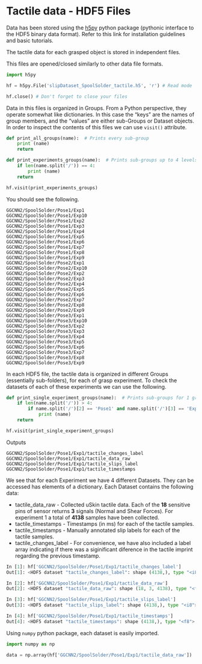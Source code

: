 # Tactile data - HDF5 Files
Data has been stored using the [h5py](https://docs.h5py.org/en/stable/) python package (pythonic interface to the HDF5 binary data format). Refer to this link for installation guidelines and basic tutorials.

The tactile data for each grasped object is stored in independent files.


This files are opened/closed similarly to other data file formats.

```python
import h5py

hf = h5py.File('slipDataset_SpoolSolder_tactile.h5', 'r') # Read mode

hf.close() # Don't forget to close your files
```

Data in this files is organized in Groups. From a Python perspective, they operate somewhat like dictionaries. In this case the “keys” are the names of group members, and the “values” are either sub-Groups or Dataset objects.
In order to inspect the contents of this files we can use ```visit()``` attribute.

```python
def print_all_groups(name):  # Prints every sub-group
    print (name) 
    return

def print_experiments_groups(name):  # Prints sub-groups up to 4 levels
    if len(name.split('/')) == 4:
        print (name) 
    return

hf.visit(print_experiments_groups)
```
You should see the following.

```
GGCNN2/SpoolSolder/Pose1/Exp1
GGCNN2/SpoolSolder/Pose1/Exp10
GGCNN2/SpoolSolder/Pose1/Exp2
GGCNN2/SpoolSolder/Pose1/Exp3
GGCNN2/SpoolSolder/Pose1/Exp4
GGCNN2/SpoolSolder/Pose1/Exp5
GGCNN2/SpoolSolder/Pose1/Exp6
GGCNN2/SpoolSolder/Pose1/Exp7
GGCNN2/SpoolSolder/Pose1/Exp8
GGCNN2/SpoolSolder/Pose1/Exp9
GGCNN2/SpoolSolder/Pose2/Exp1
GGCNN2/SpoolSolder/Pose2/Exp10
GGCNN2/SpoolSolder/Pose2/Exp2
GGCNN2/SpoolSolder/Pose2/Exp3
GGCNN2/SpoolSolder/Pose2/Exp4
GGCNN2/SpoolSolder/Pose2/Exp5
GGCNN2/SpoolSolder/Pose2/Exp6
GGCNN2/SpoolSolder/Pose2/Exp7
GGCNN2/SpoolSolder/Pose2/Exp8
GGCNN2/SpoolSolder/Pose2/Exp9
GGCNN2/SpoolSolder/Pose3/Exp1
GGCNN2/SpoolSolder/Pose3/Exp10
GGCNN2/SpoolSolder/Pose3/Exp2
GGCNN2/SpoolSolder/Pose3/Exp3
GGCNN2/SpoolSolder/Pose3/Exp4
GGCNN2/SpoolSolder/Pose3/Exp5
GGCNN2/SpoolSolder/Pose3/Exp6
GGCNN2/SpoolSolder/Pose3/Exp7
GGCNN2/SpoolSolder/Pose3/Exp8
GGCNN2/SpoolSolder/Pose3/Exp9
```
In each HDF5 file, the tactile data is organized in different Groups (essentially sub-folders), for each of grasp experiment. To check the datasets of each of these experiments we can use the following.
 
```python
def print_single_experiment_groups(name):  # Prints sub-groups for 1 grasp experiment
    if len(name.split('/')) > 4:
        if name.split('/')[2] == 'Pose1' and name.split('/')[3] == 'Exp1':
            print (name) 
    return

hf.visit(print_single_experiment_groups)
```
Outputs
```
GGCNN2/SpoolSolder/Pose1/Exp1/tactile_changes_label
GGCNN2/SpoolSolder/Pose1/Exp1/tactile_data_raw
GGCNN2/SpoolSolder/Pose1/Exp1/tactile_slips_label
GGCNN2/SpoolSolder/Pose1/Exp1/tactile_timestamps
```

We see that for each Experiment we have 4 different Datasets. They can be accessed has elements of a dictionary. Each Dataset contains the following data:
* tactile_data_raw - Collected uSkin tactile data. Each of the **18** sensitive pins of sensor returns **3** signals (Normal and Shear Forces). For experiment 1 a total of **4138** samples have been collected.
* tactile_timestamps - Timestamps (in ms) for each of the tactile samples.
* tactile_timestamps - Manually annotated slip labels for each of the tactile samples.
* tactile_changes_label - For convenience, we have also included a label array indicating if there was a siginificant diference in the tactile imprint regarding the previous timestamp.

```python
In [1]: hf['GGCNN2/SpoolSolder/Pose1/Exp1/tactile_changes_label']                                                                                                                                                                     
Out[1]: <HDF5 dataset "tactile_changes_label": shape (4138,), type "<i8">

In [2]: hf['GGCNN2/SpoolSolder/Pose1/Exp1/tactile_data_raw']                                                                                                                                                                          
Out[2]: <HDF5 dataset "tactile_data_raw": shape (18, 3, 4138), type "<f8">

In [3]: hf['GGCNN2/SpoolSolder/Pose1/Exp1/tactile_slips_label']                                                                                                                                                                       
Out[3]: <HDF5 dataset "tactile_slips_label": shape (4138,), type "<i8">

In [4]: hf['GGCNN2/SpoolSolder/Pose1/Exp1/tactile_timestamps']                                                                                                                                                                        
Out[4]: <HDF5 dataset "tactile_timestamps": shape (4138,), type "<f8">
```

Using ```numpy``` python package, each dataset is easily imported.

```python
import numpy as np

data = np.array(hf['GGCNN2/SpoolSolder/Pose1/Exp1/tactile_data_raw'])
```
